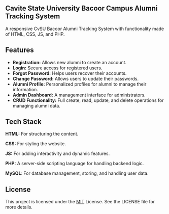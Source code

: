 
## Cavite State University Bacoor Campus Alumni Tracking System
A responsive CvSU Bacoor Alumni Tracking System with functionality made of HTML, CSS, JS, and PHP.


## Features
- **Registration:** Allows new alumni to create an account.
- **Login:** Secure access for registered users.
- **Forgot Password:** Helps users recover their accounts.
- **Change Password:** Allows users to update their passwords.
- **Alumni Profile:** Personalized profiles for alumni to manage their information.
- **Admin Dashboard:** A management interface for administrators.
- **CRUD Functionality:** Full create, read, update, and delete operations for managing alumni data.

## Tech Stack

**HTML:** For structuring the content.

**CSS:** For styling the website.

**JS:** For adding interactivity and dynamic features.

**PHP:** A server-side scripting language for handling backend logic.

**MySQL**: For database management, storing, and handling user data.
## License

This project is licensed under the [MIT](https://choosealicense.com/licenses/mit/) License. See the LICENSE file for more details. 
